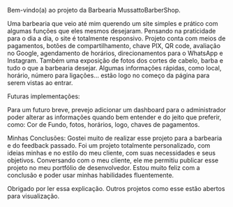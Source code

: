 Bem-vindo(a) ao projeto da Barbearia MussattoBarberShop.

Uma barbearia que veio até mim querendo um site simples e prático com algumas funções que eles mesmos desejaram.
Pensando na praticidade para o dia a dia, o site é totalmente responsivo.
Projeto conta com meios de pagamentos, botões de compartilhamento, chave PIX, QR code, avaliação no Google, agendamento de horários, direcionamentos para o WhatsApp e Instagram.
Também uma exposição de fotos dos cortes de cabelo, barba e tudo o que a barbearia desejar.
Algumas informações rápidas, como local, horário, número para ligações… estão logo no começo da página para serem vistas ao entrar.

Futuras implementações:

Para um futuro breve, prevejo adicionar um dashboard para o administrador poder alterar as informações quando bem entender e do jeito que preferir, como:
 Cor de Fundo,
 fotos,
 horários,
 logo,
 chaves de pagamentos.

Minhas Conclusões:
Gostei muito de realizar esse projeto para a barbearia e do feedback passado.
Foi um projeto totalmente personalizado, com ideias minhas e no estilo do meu cliente, com suas necessidades e seus objetivos.
Conversando com o meu cliente, ele me permitiu publicar esse projeto no meu portfólio de desenvolvedor.
Estou muito feliz com a conclusão e poder usar minhas habilidades fluentemente.

Obrigado por ler essa explicação.
Outros projetos como esse estão abertos para visualização.
